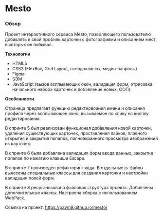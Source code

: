 # Mesto

### Обзор

Проект интерактивного сервиса Mesto, позволяющего пользователю добавлять в свой профиль карточки с фотографиями и описанием мест, в которых он побывал.

**Технологии**

* HTML5
* CSS3 (FlexBox, Grid Layout, псевдоклассы, медиа-запросы)
* Figma
* БЭМ
* JavaScript (вызов всплывающих окон, валидация форм, отрисовка начального набора карточек и добавление новых, ООП)

**Особенности**

Страница предлагает функцию редактирвоания имени и описания профиля через всплывающее окно, вызываемое по клику на кнопку редактирования.

В спринте 5 был реализован функционал добавления новой карточки, удаления существующих карточек, проставления лайков, плавного открытия и закрытия попапов, полноэкранного просмотра изображений из карточек.

В спринте 6 была добавлена валидация форм ввода данных, закрытие попапов по нажатию клавиши Escape.

В спринте 7 произведен рефакторинг кода. В отдельные js-файлы вынесены специальные классы для создания карточки и настройки валидации полей форм.

В спринте 8 реорганизована файловая структура проекта. Добавлены дополнительные классы. Настроена сборка с использованием WebPack.

Ссылка на проект: https://pavm9.github.io/mesto/
